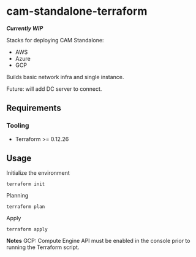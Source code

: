 # cam-standalone-terraform

***Currently WIP***

Stacks for deploying CAM Standalone:
- AWS
- Azure
- GCP

Builds basic network infra and single instance. 

Future: will add DC server to connect.

## Requirements
### Tooling
- Terraform >= 0.12.26

## Usage
Initialize the environment

```
terraform init
```

Planning

```
terraform plan
```

Apply

```
terraform apply
```

**Notes**
GCP: Compute Engine API must be enabled in the console prior
to running the Terraform script. 
